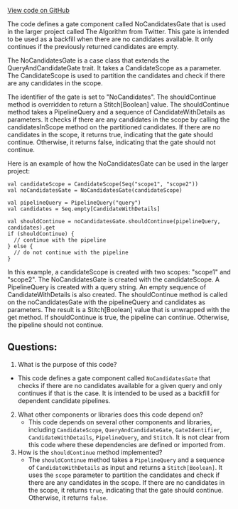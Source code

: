 [View code on GitHub](https://github.com/misbahsy/the-algorithm/product-mixer/component-library/src/main/scala/com/twitter/product_mixer/component_library/gate/NoCandidatesGate.scala)

The code defines a gate component called NoCandidatesGate that is used in the larger project called The Algorithm from Twitter. This gate is intended to be used as a backfill when there are no candidates available. It only continues if the previously returned candidates are empty. 

The NoCandidatesGate is a case class that extends the QueryAndCandidateGate trait. It takes a CandidateScope as a parameter. The CandidateScope is used to partition the candidates and check if there are any candidates in the scope. 

The identifier of the gate is set to "NoCandidates". The shouldContinue method is overridden to return a Stitch[Boolean] value. The shouldContinue method takes a PipelineQuery and a sequence of CandidateWithDetails as parameters. It checks if there are any candidates in the scope by calling the candidatesInScope method on the partitioned candidates. If there are no candidates in the scope, it returns true, indicating that the gate should continue. Otherwise, it returns false, indicating that the gate should not continue.

Here is an example of how the NoCandidatesGate can be used in the larger project:

```
val candidateScope = CandidateScope(Seq("scope1", "scope2"))
val noCandidatesGate = NoCandidatesGate(candidateScope)

val pipelineQuery = PipelineQuery("query")
val candidates = Seq.empty[CandidateWithDetails]

val shouldContinue = noCandidatesGate.shouldContinue(pipelineQuery, candidates).get
if (shouldContinue) {
  // continue with the pipeline
} else {
  // do not continue with the pipeline
}
```

In this example, a candidateScope is created with two scopes: "scope1" and "scope2". The NoCandidatesGate is created with the candidateScope. A PipelineQuery is created with a query string. An empty sequence of CandidateWithDetails is also created. The shouldContinue method is called on the noCandidatesGate with the pipelineQuery and candidates as parameters. The result is a Stitch[Boolean] value that is unwrapped with the get method. If shouldContinue is true, the pipeline can continue. Otherwise, the pipeline should not continue.
## Questions: 
 1. What is the purpose of this code?
   - This code defines a gate component called `NoCandidatesGate` that checks if there are no candidates available for a given query and only continues if that is the case. It is intended to be used as a backfill for dependent candidate pipelines.
2. What other components or libraries does this code depend on?
   - This code depends on several other components and libraries, including `CandidateScope`, `QueryAndCandidateGate`, `GateIdentifier`, `CandidateWithDetails`, `PipelineQuery`, and `Stitch`. It is not clear from this code where these dependencies are defined or imported from.
3. How is the `shouldContinue` method implemented?
   - The `shouldContinue` method takes a `PipelineQuery` and a sequence of `CandidateWithDetails` as input and returns a `Stitch[Boolean]`. It uses the `scope` parameter to partition the candidates and check if there are any candidates in the scope. If there are no candidates in the scope, it returns `true`, indicating that the gate should continue. Otherwise, it returns `false`.